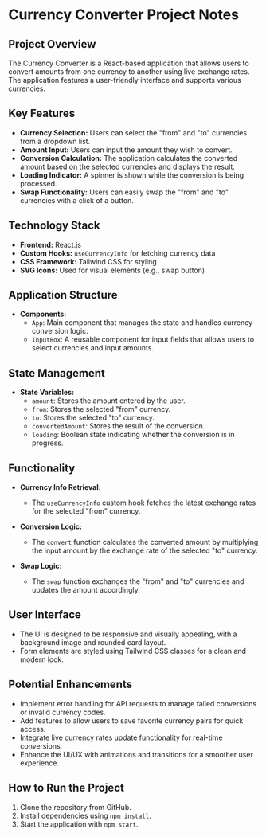 # Currency Converter Project Notes

## Project Overview
The Currency Converter is a React-based application that allows users to convert amounts from one currency to another using live exchange rates. The application features a user-friendly interface and supports various currencies.

## Key Features
- **Currency Selection:** Users can select the "from" and "to" currencies from a dropdown list.
- **Amount Input:** Users can input the amount they wish to convert.
- **Conversion Calculation:** The application calculates the converted amount based on the selected currencies and displays the result.
- **Loading Indicator:** A spinner is shown while the conversion is being processed.
- **Swap Functionality:** Users can easily swap the "from" and "to" currencies with a click of a button.

## Technology Stack
- **Frontend:** React.js
- **Custom Hooks:** `useCurrencyInfo` for fetching currency data
- **CSS Framework:** Tailwind CSS for styling
- **SVG Icons:** Used for visual elements (e.g., swap button)

## Application Structure
- **Components:**
  - `App`: Main component that manages the state and handles currency conversion logic.
  - `InputBox`: A reusable component for input fields that allows users to select currencies and input amounts.

## State Management
- **State Variables:**
  - `amount`: Stores the amount entered by the user.
  - `from`: Stores the selected "from" currency.
  - `to`: Stores the selected "to" currency.
  - `convertedAmount`: Stores the result of the conversion.
  - `loading`: Boolean state indicating whether the conversion is in progress.

## Functionality
- **Currency Info Retrieval:** 
  - The `useCurrencyInfo` custom hook fetches the latest exchange rates for the selected "from" currency.
  
- **Conversion Logic:**
  - The `convert` function calculates the converted amount by multiplying the input amount by the exchange rate of the selected "to" currency.
  
- **Swap Logic:**
  - The `swap` function exchanges the "from" and "to" currencies and updates the amount accordingly.

## User Interface
- The UI is designed to be responsive and visually appealing, with a background image and rounded card layout.
- Form elements are styled using Tailwind CSS classes for a clean and modern look.

## Potential Enhancements
- Implement error handling for API requests to manage failed conversions or invalid currency codes.
- Add features to allow users to save favorite currency pairs for quick access.
- Integrate live currency rates update functionality for real-time conversions.
- Enhance the UI/UX with animations and transitions for a smoother user experience.

## How to Run the Project
1. Clone the repository from GitHub.
2. Install dependencies using `npm install`.
3. Start the application with `npm start`.
